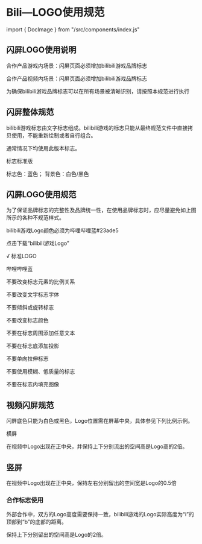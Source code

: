 # Bili—LOGO使用规范
import { DocImage } from "/src/components/index.js"

## 闪屏LOGO使用说明

合作产品游戏内场景：闪屏页面必须增加bilibili游戏品牌标志

合作产品视频内场景：闪屏页面必须增加bilibili游戏品牌标志

为确保bilibili游戏品牌标志可以在所有场景被清晰识别，请按照本规范进行执行


## 闪屏整体规范

bilibili游戏标志由文字标志组成。bilibili游戏的标志只能从最终规范文件中直接拷贝使用，不能重新绘制或者自行组合。

通常情况下均使用此版本标志。

<DocImage src='bililogo/a0f59307bf7e21b9f947f16ffeb1eb5f.png'></DocImage>

标志标准版

标志色：蓝色； 背景色：白色/黑色

## 闪屏LOGO使用规范

为了保证品牌标志的完整性及品牌统一性，在使用品牌标志时，应尽量避免如上图所示的各种不规范样式。

bilibili游戏Logo颜色必须为哔哩哔哩蓝\#23ade5

点击下载“bilibili游戏Logo”

<DocImage src='bililogo/f527b1b7d94fe98aca66d3c095daedc3.png'></DocImage>

√ 标准LOGO

<DocImage src='bililogo/4b1a1d004e8eb985abb9b0a59bf3b146.png'></DocImage>

哔哩哔哩蓝

<DocImage src='bililogo/99d45662a5baa3aa40869fa3c30e9209.png'></DocImage>

不要改变标志元素的比例关系

<DocImage src='bililogo/151e21d302d7d5c13fbbc42fe3b458ce.png'></DocImage>

不要改变文字标志字体

<DocImage src='bililogo/7aebe1bb612127b8112648fcc9e655e6.png'></DocImage>

不要倾斜或旋转标志

<DocImage src='bililogo/789d558f2cc446743fe061000554c3aa.png'></DocImage>

不要改变标志颜色

<DocImage src='bililogo/d00a166eb4324029ed7ea6223ec54a1c.png'></DocImage>

不要在标志周围添加任意文本

<DocImage src='bililogo/eb36fb315a111a340d1e47948da8fb7e.png'></DocImage>

不要在标志底添加投影

<DocImage src='bililogo/a0c8c41441ccb3e15c7dfdf368c34b79.png'></DocImage>

不要单向拉伸标志

<DocImage src='bililogo/f5c1090c7d518bde35e97c4f9f4ba81d.png'></DocImage>

不要使用模糊、低质量的标志

<DocImage src='bililogo/6bc95a51020e36b747fcf7a10d0a36d5.png'></DocImage>

不要在标志内填充图像

## 视频闪屏规范

闪屏底色只能为白色或黑色，Logo位置需在屏幕中央，具体参见下列比例示例。

横屏

<DocImage src='bililogo/e613ef6edf4464e807c6d1a79c982fb2.png'></DocImage>

在视频中Logo出现在正中央，并保持上下分别流出的空间高是Logo高的2倍。

## 竖屏

<DocImage src='bililogo/df0f632d77eaad90be65e30e9fc05ac4.png'></DocImage>

在视频中Logo出现在正中央，保持左右分别留出的空间宽是Logo的0.5倍

### 合作标志使用

外部合作中，双方的Logo高度需要保持一致，bilibili游戏的Logo实际高度为“i”的顶部到“b”的底部的距离。

保持上下分别留出的空间高是Logo的2倍。

<DocImage src='bililogo/4e024d1fd3ae9dcceaa45d52250f9c21.png'></DocImage>
